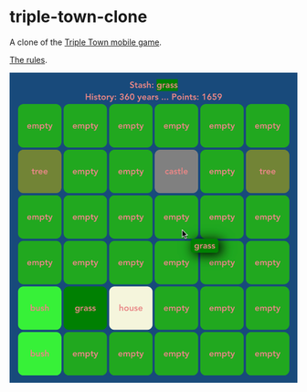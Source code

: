 # triple-town-clone

A clone of the [Triple Town mobile game](https://apps.apple.com/us/app/triple-town-fun-addictive-puzzle-matching-game/id490532168).

[The rules](https://support.spryfox.com/hc/en-us/articles/219104828-How-to-play-Triple-Town).

![](preview.png)
